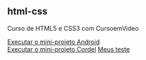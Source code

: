 ## html-css
 Curso de HTML5 e CSS3 com CursoemVideo

<a href="https://danielfloriano7.github.io/projeto-android/">Executar o mini-projeto Android</a> <br>
<a href="https://danielfloriano7.github.io/projeto-cordel/">Executar o mini-projeto Cordel</a>
<a href="https://danielfloriano7.github.io/html-css/teste">Meus teste</a>